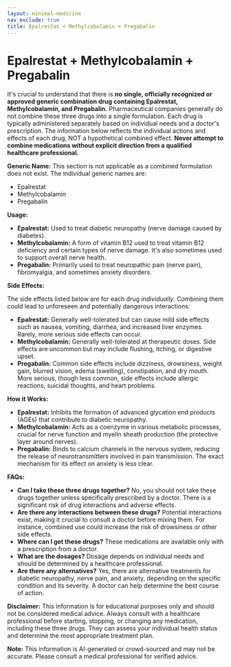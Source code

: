 ```yaml
---
layout: minimal-medicine
nav_exclude: true
title: Epalrestat + Methylcobalamin + Pregabalin
---
```


# Epalrestat + Methylcobalamin + Pregabalin

It's crucial to understand that there is **no single, officially recognized or approved generic combination drug containing Epalrestat, Methylcobalamin, and Pregabalin.**  Pharmaceutical companies generally do not combine these three drugs into a single formulation.  Each drug is typically administered separately based on individual needs and a doctor's prescription.  The information below reflects the individual actions and effects of each drug, NOT a hypothetical combined effect.  **Never attempt to combine medications without explicit direction from a qualified healthcare professional.**


**Generic Name:**  This section is not applicable as a combined formulation does not exist.  The individual generic names are:

* Epalrestat
* Methylcobalamin
* Pregabalin


**Usage:**

* **Epalrestat:** Used to treat diabetic neuropathy (nerve damage caused by diabetes).
* **Methylcobalamin:**  A form of vitamin B12 used to treat vitamin B12 deficiency and certain types of nerve damage. It's also sometimes used to support overall nerve health.
* **Pregabalin:** Primarily used to treat neuropathic pain (nerve pain), fibromyalgia, and sometimes anxiety disorders.


**Side Effects:**

The side effects listed below are for each drug *individually*.  Combining them could lead to unforeseen and potentially dangerous interactions:

* **Epalrestat:**  Generally well-tolerated but can cause mild side effects such as nausea, vomiting, diarrhea, and increased liver enzymes.  Rarely, more serious side effects can occur.
* **Methylcobalamin:** Generally well-tolerated at therapeutic doses. Side effects are uncommon but may include flushing, itching, or digestive upset.
* **Pregabalin:** Common side effects include dizziness, drowsiness, weight gain, blurred vision, edema (swelling), constipation, and dry mouth.  More serious, though less common, side effects include allergic reactions, suicidal thoughts, and heart problems.


**How it Works:**

* **Epalrestat:** Inhibits the formation of advanced glycation end products (AGEs) that contribute to diabetic neuropathy.
* **Methylcobalamin:**  Acts as a coenzyme in various metabolic processes, crucial for nerve function and myelin sheath production (the protective layer around nerves).
* **Pregabalin:**  Binds to calcium channels in the nervous system, reducing the release of neurotransmitters involved in pain transmission.  The exact mechanism for its effect on anxiety is less clear.


**FAQs:**

* **Can I take these three drugs together?**  No, you should not take these drugs together unless specifically prescribed by a doctor.  There is a significant risk of drug interactions and adverse effects.
* **Are there any interactions between these drugs?**  Potential interactions exist, making it crucial to consult a doctor before mixing them.  For instance, combined use could increase the risk of drowsiness or other side effects.
* **Where can I get these drugs?**  These medications are available only with a prescription from a doctor.
* **What are the dosages?**  Dosage depends on individual needs and should be determined by a healthcare professional.
* **Are there any alternatives?**  Yes, there are alternative treatments for diabetic neuropathy, nerve pain, and anxiety, depending on the specific condition and its severity.  A doctor can help determine the best course of action.


**Disclaimer:** This information is for educational purposes only and should not be considered medical advice.  Always consult with a healthcare professional before starting, stopping, or changing any medication, including these three drugs.  They can assess your individual health status and determine the most appropriate treatment plan.


**Note:** This information is AI-generated or crowd-sourced and may not be accurate. Please consult a medical professional for verified advice.